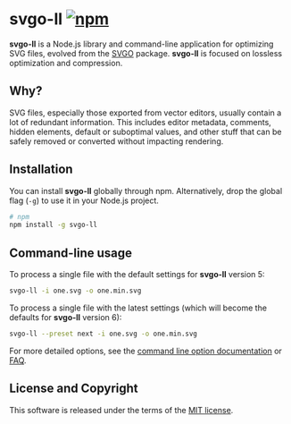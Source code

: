 # svgo-ll [![npm](https://img.shields.io/npm/v/svgo-ll)](https://npmjs.org/package/svgo-ll)

**svgo-ll** is a Node.js library and command-line application for optimizing SVG files, evolved from the [SVGO](https://www.npmjs.com/package/svgo) package. **svgo-ll** is focused on lossless optimization and compression.

## Why?

SVG files, especially those exported from vector editors, usually contain a lot of redundant information. This includes editor metadata, comments, hidden elements, default or suboptimal values, and other stuff that can be safely removed or converted without impacting rendering.

## Installation

You can install **svgo-ll** globally through npm. Alternatively, drop the global flag (`-g`) to use it in your Node.js project.

```sh
# npm
npm install -g svgo-ll
```

## Command-line usage

To process a single file with the default settings for **svgo-ll** version 5:

```sh
svgo-ll -i one.svg -o one.min.svg
```

To process a single file with the latest settings (which will become the defaults for **svgo-ll** version 6):

```sh
svgo-ll --preset next -i one.svg -o one.min.svg
```

For more detailed options, see the [command line option documentation](https://github.com/svg-utils/svgo-ll/blob/main/docs/command-line-options.md) or [FAQ](https://github.com/svg-utils/svgo-ll/blob/main/docs/faq.md).

## License and Copyright

This software is released under the terms of the [MIT license](https://github.com/svg-utils/svgo-ll/blob/main/LICENSE).
